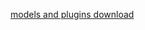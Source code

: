 [models and plugins download](https://drive.google.com/drive/folders/1HTdIhGrKP7JnKY6n8F95mI7SBnx7-4R3?usp=sharing)

